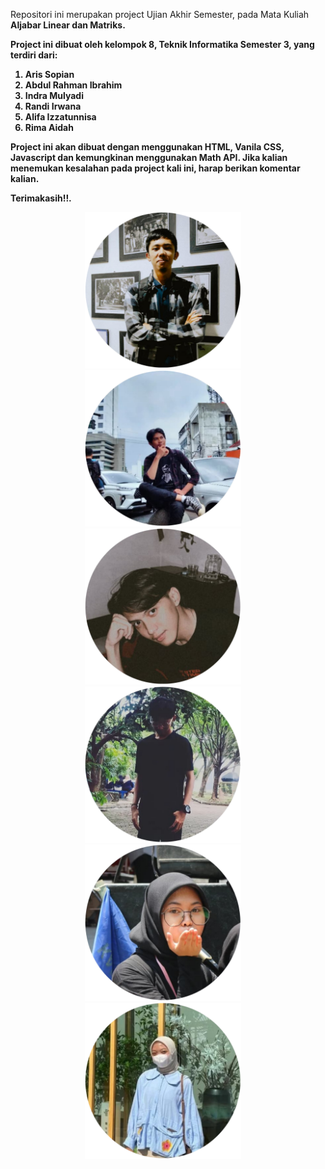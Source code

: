 Repositori ini merupakan project Ujian Akhir Semester, pada Mata Kuliah <b>Aljabar Linear dan Matriks<b>.

Project ini dibuat oleh kelompok 8, Teknik Informatika Semester 3, yang terdiri dari:
1. Aris Sopian
2. Abdul Rahman Ibrahim
3. Indra Mulyadi
4. Randi Irwana
5. Alifa Izzatunnisa
6. Rima Aidah

Project ini akan dibuat dengan menggunakan HTML, Vanila CSS, Javascript dan kemungkinan menggunakan Math API.
Jika kalian menemukan kesalahan pada project kali ini, harap berikan komentar kalian.

Terimakasih!!.

<div align="center">
  <img src="/img/profile/ars.png" height="250" alt="ars"  />
  <img width="12" />
  <img src="/img/profile/abdl.png" height="250" alt="abdl"  />
  <img width="12" />
  <img src="/img/profile/indr.png" height="250" alt="indr"  />
  <img width="12" />
  <img src="/img/profile/rnd.png" height="250" alt="rnd"  />
  <img width="12" />
  <img src="/img/profile/alf.png" height="250" alt="alf"  />
  <img width="12" />
  <img src="/img/profile/rm.png" height="250" alt="rm"  />
  <img width="12" />
</div>